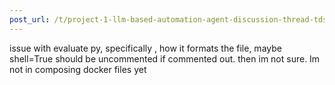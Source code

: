 ```yaml
---
post_url: /t/project-1-llm-based-automation-agent-discussion-thread-tds-jan-2025/164277/166
---
```

issue with evaluate py, specifically , how it formats the file, maybe shell=True should be uncommented if commented out. then im not sure. Im not in composing docker files yet